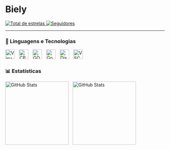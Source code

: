 # Biely

<p align="left">
    <a href="https://github.com/BielyDev?tab=repositories&sort=stargazers">
        <img 
            alt="Total de estrelas" 
            title="Total de estrelas GitHub" 
            src="https://custom-icon-badges.demolab.com/github/stars/BielyDev?color=55960c&style=for-the-badge&labelColor=488207&logo=star&label=estrelas"
        />
    </a>
    <a href="https://github.com/BielyDev?tab=followers">
        <img 
            alt="Seguidores" 
            title="Me siga no GitHub" 
            src="https://custom-icon-badges.demolab.com/github/followers/BielyDev?color=236ad3&labelColor=1155ba&style=for-the-badge&logo=github&label=Seguidores&logoColor=white"
        />
    </a>
</p>

---

### 🤖 Linguagens e Tecnologias

<img 
    align="left" 
    alt="VisualStudio"   
    title="VisualStudio"
    width="30px" 
    style="padding-right: 10px;" 
    src="https://upload.wikimedia.org/wikipedia/commons/5/59/Visual_Studio_Icon_2019.svg" 
/>
<img 
    align="left" 
    alt="CPP"
    title="CPP" 
    width="30px" 
    style="padding-right: 10px;" 
    src="https://www.svgrepo.com/show/373528/cpp3.svg" 
/>
<img 
    align="left" 
    alt="GO" 
    title="GO"
    width="30px" 
    style="padding-right: 10px;" 
    src="https://www.svgrepo.com/show/353795/go.svg" 
/>
<img 
    align="left" 
    alt="Godot" 
    title="Godot"
    width="30px" 
    style="padding-right: 10px;" 
    src="https://www.svgrepo.com/show/373641/godot.svg" 
/>
<img 
    align="left" 
    alt="Discord"
    title="Discord" 
    width="30px" 
    style="padding-right: 10px;" 
    src="https://www.svgrepo.com/show/331368/discord-v2.svg" 
/>
<img 
    align="left" 
    alt="VSCode"   
    title="VSCode"
    width="30px" 
    style="padding-right: 10px;" 
    src="https://www.svgrepo.com/show/374171/vscode.svg" 
/>
<br/>
<br/>

### 📊 Estatísticas

<p>
  <img 
    align="left" 
    alt="GitHub Stats" 
    height="200" 
    style="padding-right: 10px;" 
    src="https://github-readme-stats.vercel.app/api?username=BielyDev&show_icons=true&theme=tokyonight&include_all_commits=true&locale=pt-br" 
  />

<img 
      align="left" 
      alt="GitHub Stats" 
      height="200" 
      src="https://github-readme-stats.vercel.app/api/top-langs/?username=BielyDev&theme=tokyonight&layout=compact&custom_title=Tecnologias&langs_count=9" 
  />

</p>
